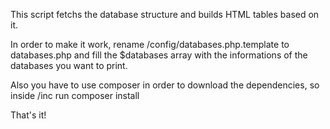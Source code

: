 This script fetchs the database structure and builds HTML tables based on it.

In order to make it work, rename /config/databases.php.template to 
databases.php and fill the $databases array with the informations of the 
databases you want to print. 

Also you have to use composer in order to download the dependencies, so
inside /inc run composer install

That's it!